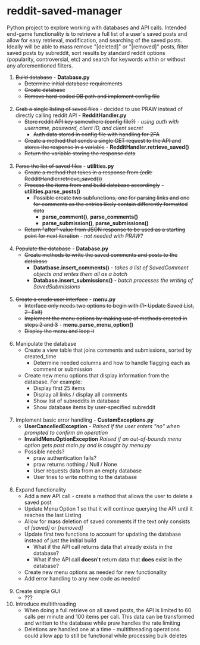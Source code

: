# reddit-saved-manager

Python project to explore working with databases and API calls. Intended end-game functionality is to retrieve a full list of a user's saved posts and allow for easy retrieval, modification, and searching of the saved posts. Ideally will be able to mass remove "[deleted]" or "[removed]" posts, filter saved posts by subreddit, sort results by standard reddit options (popularity, controversial, etc) and search for keywords within or without any aforementioned filters.

<ol>
    <li><s>Build database</s> - <b>Database.py</b>
        <ul>
            <li><s>Determine initial database requirements</s></li>
            <li><s>Create database</s></li>
            <li><s>Remove hard-coded DB path and implement config file</s></li>
        </ul>
    </li><br>
    <li><s>Grab a single listing of saved files</s> - decided to use PRAW instead of directly calling reddit API - <b>RedditHandler.py</b>
        <ul>
            <li><s>Store reddit API key somewhere (config file?)</s> - <em>using auth with username, password, client ID, and client secret</em>
                <ul><li><s>Auth data stored in config file with handling for 2FA</s></li></ul></li>
            <li><s>Create a method that sends a single GET request to the API and stores the response in a variable</s> - <b>RedditHandler.retrieve_saved()</b></li>
            <li><s>Return the variable storing the response data</s></li>
        </ul>
    </li><br>
    <li><s>Parse the list of saved files</s> - <b>utilities.py</b>
        <ul>
            <li><s>Create a method that takes in a response from (edit: RedditHandler.retrieve_saved())</s></li>
            <li><s>Process the items from and build database accordingly</s> - <b>utilities.parse_posts()</b>
                <ul>
                    <li><s>Possible create two subfunctions, one for parsing links and one for comments as the entries likely contain differently formatted data</s>
                        <ul>
                            <li><b>parse_comment()</b>, <b>parse_comments()</b></li>
                            <li><b>parse_submission()</b>, <b>parse_submissions()</b></li>
                        </ul>
                    </li>
                </ul>
            </li>
            <li><s>Return "after" value from JSON response to be used as a starting point for next iteration</s> - <em>not needed with PRAW?</em></li>
        </ul><br>
    <li><s>Populate the database</s> - <b>Database.py</b>
        <ul>
            <li><s>Create methods to write the saved comments and posts to the database</s>
                <ul>
                    <li><b>Datatbase.insert_comments()</b> - <em>takes a list of SavedComment objects and writes them all as a batch</em></li>
                    <li><b>Database.insert_submissions()</b> - <em>batch processes the writing of SavedSubmissions</em></li>
                </ul>
            </li>
        </ul>
    </li><br>
    <li><s>Create a crude user interface</s> - <b>menu.py</b>
        <ul>
            <li><s>Interface only needs two options to begin with (1- Update Saved List, 2- Exit)</s></li>
            <li><s>Implement the menu options by making use of methods created in steps 2 and 3</s> - <b>menu.parse_menu_option()</b></li>
            <li><s>Display the menu and loop it</s></li>
        </ul>
    </li><br>
    <li>Manipulate the database
        <ul>
            <li>Create a view table that joins comments and submissions, sorted by created_time
                <ul>
                    <li>Determine needed columns and how to handle flagging each as comment or submission</li>
                </ul>
            </li>
            <li>Create new menu options that display information from the database. For example:
                <ul>
                    <li>Display first 25 items</li>
                    <li>Display all links / display all comments</li>
                    <li>Show list of subreddits in database</li>
                    <li>Show database items by user-specified subreddit</li>
                </ul>
            </li>
        </ul>
    </li><br>
    <li>Implement basic error handling - <b>CustomExceptions.py</b>
        <ul>
            <li><b>UserCancelledException</b> - <em>Raised if the user enters "no" when prompted to confirm an operation</em></li>
            <li><b>InvalidMenuOptionException</b> <em>Raised if an out-of-bounds menu option gets past main.py and is caught by menu.py</em></li>
            <li>Possible needs?
                <ul>
                    <li>praw authentication fails?</li>
                    <li>praw returns nothing / Null / None</li>
                    <li>User requests data from an empty database</li>
                    <li>User tries to write nothing to the database</li>
                </ul>
            </li>
        </ul>
    </li><br>
    <li>Expand functionality
        <ul>
            <li>Add a new API call - create a method that allows the user to delete a saved post</li>
            <li>Update Menu Option 1 so that it will continue querying the API until it reaches the last Listing</li>
            <li>Allow for mass deletion of saved comments if the text only consists of <em>[saved]</em> or <em>[removed]</em></li>
            <li>Update first two functions to account for updating the database instead of just the initial build
                <ul>
                    <li>What if the API call returns data that already exists in the database?</li>
                    <li>What if the API call <strong>doesn't</strong> return data that <strong>does</strong> exist in the database?</li>
                </ul>
            </li>
            <li>Create new menu options as needed for new functionality</li>
            <li>Add error handling to any new code as needed</li>
        </ul>
    </li><br>
    <li>Create simple GUI
        <ul><li>???</li></ul>
    </li>
    <li>Introduce multithreading
        <ul>
            <li>When doing a full retrieve on all saved posts, the API is limited to 60 calls per minute and 100 items per call. This data can be transformed and written to the database while praw handles the rate limiting</li>
            <li>Deletions are handled one at a time - multithreading operations could allow app to still be functional while processing bulk deletes</li>
            </ul>
    </li>
</ol>